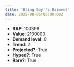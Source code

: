 ```yaml
---
title: 'Bling Boy''s Raiment'
date: 2025-08-06T00:00:00Z
---
```

- **RAP**: 100398
- **Value**: 2100000
- **Demand level**: 0
- **Trend**: 2
- **Projected?**: True
- **Hyped?**: True
- **Rare?**: True

